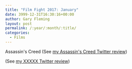 ```yaml
---
title: "Film Fight 2017: January"
date: 3999-12-31T16:30:16+00:00
author: Gary Fleming
layout: post
permalink: /:year/:month/:title/
categories:
  - Films
---
```


Assassin's Creed (See [my Assassin's Creed Twitter review](https://twitter.com/garyfleming/status/816348825589874688))


(See [my XXXXX Twitter review]())